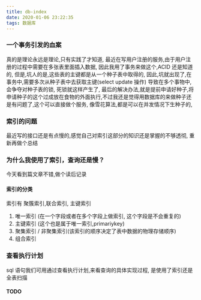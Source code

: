 ```yaml
---
title: db-index
date: 2020-01-06 23:22:35
tags: 数据库
---
```


### 一个事务引发的血案
真的是理论永远是理论,只有实践了才知道, 最近在写用户注册的服务,由于用户注册的过程中需要在多张表里面插入数据, 因此我用了事务来做这个,ACID 还是知道的, 但是,坑人的是,这些表的主键都是从一个种子表中取得的, 因此,坑就出现了,在事务中,需要多次从种子表中去获取主键(select update 操作) 导致在多个事物中,会争夺对种子表的锁, 死锁就这样产生了, 最后的解决办法,就是提前申请好种子,将申请种子的这个过成放在食物的外面执行,不过我还是觉得用数据库的来做种子还是有问题了,这个可以直接做个服务, 像雪花算法,都是可以在并发情况下生种子的,

### 索引的问题

最近写的接口还是有点慢的,感觉自己对索引这部分的知识还是掌握的不够透彻, 重新再做个总结


### 为什么我使用了索引，查询还是慢？
今天看到篇文章不错,做个读后记录

#### 索引的分类
索引有 聚簇索引,联合索引, 主键索引

1. 唯一索引 (在一个字段或者在多个字段上做索引, 这个字段是不会重复的)
2. 主键索引 (这个也是属于唯一索引,primariykey)
3.  聚集索引 / 非聚集索引(该索引的顺序决定了表中数据的物理存储顺序)
4. 组合索引

### 查看执行计划 
sql 语句我们可用通过查看执行计划,来看查询的具体实现过程, 是使用了索引还是全表扫描

#### TODO